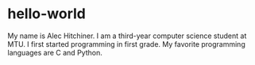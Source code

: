 # hello-world

My name is Alec Hitchiner. I am a third-year computer science student at MTU. I first started programming in first grade. My favorite programming languages are C and Python.
